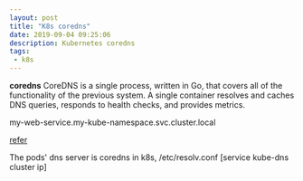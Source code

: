 ```yaml
---
layout: post
title: "K8s coredns"
date: 2019-09-04 09:25:06
description: Kubernetes coredns
tags:
 - k8s
---
```


**coredns**
CoreDNS is a single process, written in Go, that covers all of the functionality of the previous system. A single container resolves and caches DNS queries, responds to health checks, and provides metrics.

my-web-service.my-kube-namespace.svc.cluster.local

[refer](https://shogokobayashi.com/2018/10/02/k8s-08-coredns/)

The pods' dns server is coredns in k8s, 
/etc/resolv.conf
[service kube-dns cluster ip]

